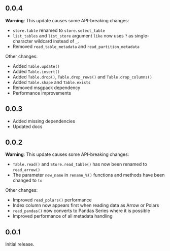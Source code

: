 0.0.4
-----
**Warning**: This update causes some API-breaking changes:
* `store.table` renamed to `store.select_table`
* `list_tables` and `list_store` argument `like` now uses `?` as single-character
  wildcard instead of `_`.
* Removed `read_table_metadata` and `read_partition_metadata`

Other changes:
* Added `Table.update()`
* Added `Table.insert()`
* Added `Table.drop()`, `Table.drop_rows()` and `Table.drop_columns()`
* Added `Table.shape` and `Table.exists`
* Removed msgpack dependency
* Performance improvements

0.0.3
-----
* Added missing dependencies
* Updated docs

0.0.2
-----

**Warning**: This update causes some API-breaking changes:
* `Table.read()` and `Store.read_table()` has now been renamed to `read_arrow()`
* The parameter `new_name` in `rename_%()` functions and methods have been changed to `to`

Other changes:
* Improved `read_polars()` performance
* Index column now appears first when reading data as Arrow or Polars
* `read_pandas()` now converts to Pandas Series where it is possible
* Improved performance of all metadata handling

0.0.1
-----

Initial release.